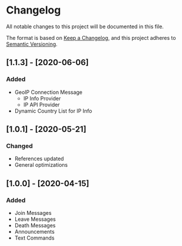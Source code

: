 # Changelog
All notable changes to this project will be documented in this file.

The format is based on [Keep a Changelog](https://keepachangelog.com/en/1.0.0/),
and this project adheres to [Semantic Versioning](https://semver.org/spec/v2.0.0.html).

## [1.1.3] - [2020-06-06]
### Added
- GeoIP Connection Message
  - IP Info Provider
  - IP API Provider
- Dynamic Country List for IP Info

## [1.0.1] - [2020-05-21]
### Changed
- References updated
- General optimizations

## [1.0.0] - [2020-04-15]
### Added
- Join Messages
- Leave Messages
- Death Messages
- Announcements
- Text Commands